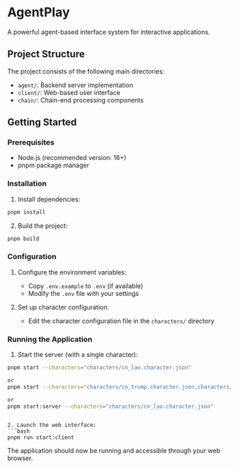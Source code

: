 # AgentPlay

A powerful agent-based interface system for interactive applications.

## Project Structure

The project consists of the following main directories:

- `agent/`: Backend server implementation
- `client/`: Web-based user interface
- `chain/`: Chain-end processing components

## Getting Started

### Prerequisites

- Node.js (recommended version: 16+)
- pnpm package manager

### Installation

1. Install dependencies:
```bash
pnpm install
```

2. Build the project:
```bash
pnpm build
```

### Configuration

1. Configure the environment variables:
   - Copy `.env.example` to `.env` (if available)
   - Modify the `.env` file with your settings

2. Set up character configuration:
   - Edit the character configuration file in the `characters/` directory

### Running the Application

1. Start the server (with a single character):
```bash
pnpm start --characters="characters/cn_lao.character.json"

or
pnpm start --characters="characters/cn_trump.character.json,characters/cn_mabaoguo.character.json"

or
pnpm start:server --characters="characters/cn_lao.character.json"

```

```

2. Launch the web interface:
```bash
pnpm run start:client
```

The application should now be running and accessible through your web browser.

